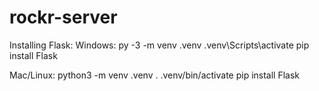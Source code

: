 # rockr-server
Installing Flask:
Windows:
py -3 -m venv .venv
.venv\Scripts\activate
pip install Flask

Mac/Linux:
python3 -m venv .venv
. .venv/bin/activate
pip install Flask